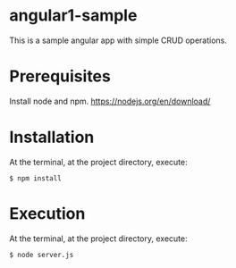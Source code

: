 # angular1-sample

This is a sample angular app with simple CRUD operations.

# Prerequisites

Install node and npm.
https://nodejs.org/en/download/

# Installation

At the terminal, at the project directory, execute:

`$ npm install`

# Execution

At the terminal, at the project directory, execute:

`$ node server.js`
